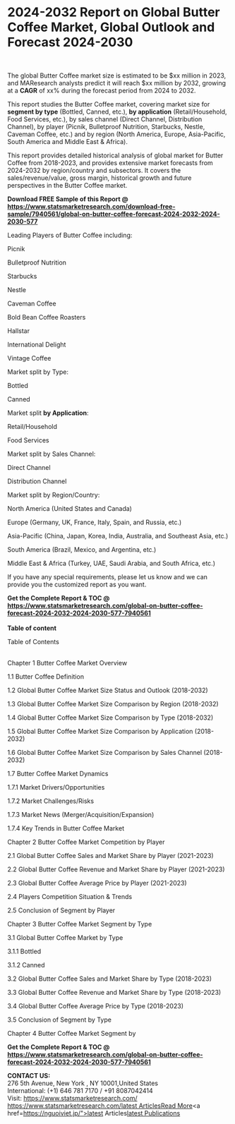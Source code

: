 <h1>2024-2032 Report on Global Butter Coffee Market, Global Outlook and Forecast 2024-2030</h1><br/><p>The global Butter Coffee market size is estimated to be $xx million in 2023, and MAResearch analysts predict it will reach $xx million by 2032, growing at a <strong>CAGR</strong> of xx% during the forecast period from 2024 to 2032.</p><p>This report studies the Butter Coffee market, covering market size for <strong>segment by type</strong> (Bottled, Canned, etc.), <strong>by application</strong> (Retail/Household, Food Services, etc.), by sales channel (Direct Channel, Distribution Channel), by player (Picnik, Bulletproof Nutrition, Starbucks, Nestle, Caveman Coffee, etc.) and by region (North America, Europe, Asia-Pacific, South America and Middle East & Africa).</p><p>This report provides detailed historical analysis of global market for Butter Coffee from 2018-2023, and provides extensive market forecasts from 2024-2032 by region/country and subsectors. It covers the sales/revenue/value, gross margin, historical growth and future perspectives in the Butter Coffee market.</p><p><strong>Download FREE Sample of this Report @ <a href="https://www.statsmarketresearch.com/download-free-sample/7940561/global-on-butter-coffee-forecast-2024-2032-2024-2030-577">https://www.statsmarketresearch.com/download-free-sample/7940561/global-on-butter-coffee-forecast-2024-2032-2024-2030-577</a></strong></p><p>Leading Players of Butter Coffee including:</p><p>Picnik</p><p>Bulletproof Nutrition</p><p>Starbucks</p><p>Nestle</p><p>Caveman Coffee</p><p>Bold Bean Coffee Roasters</p><p>Hallstar</p><p>International Delight</p><p>Vintage Coffee</p><p>Market split by Type:</p><p>Bottled</p><p>Canned</p><p>Market split <strong>by Application</strong>:</p><p>Retail/Household</p><p>Food Services</p><p>Market split by Sales Channel:</p><p>Direct Channel</p><p>Distribution Channel</p><p>Market split by Region/Country:</p><p>North America (United States and Canada)</p><p>Europe (Germany, UK, France, Italy, Spain, and Russia, etc.)</p><p>Asia-Pacific (China, Japan, Korea, India, Australia, and Southeast Asia, etc.)</p><p>South America (Brazil, Mexico, and Argentina, etc.)</p><p>Middle East & Africa (Turkey, UAE, Saudi Arabia, and South Africa, etc.)</p><p>If you have any special requirements, please let us know and we can provide you the customized report as you want.</p><div><b>Get the Complete Report & TOC @ <a href="https://www.statsmarketresearch.com/global-on-butter-coffee-forecast-2024-2032-2024-2030-577-7940561">https://www.statsmarketresearch.com/global-on-butter-coffee-forecast-2024-2032-2024-2030-577-7940561</a></b></div><br><b>Table of content</b><p>Table of Contents<br />
 
 <br />
 
 Chapter 1 Butter Coffee Market Overview<br />
 
  1.1 Butter Coffee Definition<br />
 
  1.2 Global Butter Coffee Market Size Status and Outlook (2018-2032)<br />
 
  1.3 Global Butter Coffee Market Size Comparison by Region (2018-2032)<br />
 
  1.4 Global Butter Coffee Market Size Comparison by Type (2018-2032)<br />
 
  1.5 Global Butter Coffee Market Size Comparison by Application (2018-2032)<br />
 
  1.6 Global Butter Coffee Market Size Comparison by Sales Channel (2018-2032)<br />
 
  1.7 Butter Coffee Market Dynamics<br />
 
  1.7.1 Market Drivers/Opportunities<br />
 
  1.7.2 Market Challenges/Risks<br />
 
  1.7.3 Market News (Merger/Acquisition/Expansion)<br />
 
  1.7.4 Key Trends in Butter Coffee Market<br />
 
 Chapter 2 Butter Coffee Market Competition by Player<br />
 
  2.1 Global Butter Coffee Sales and Market Share by Player (2021-2023)<br />
 
  2.2 Global Butter Coffee Revenue and Market Share by Player (2021-2023)<br />
 
  2.3 Global Butter Coffee Average Price by Player (2021-2023)<br />
 
  2.4 Players Competition Situation & Trends<br />
 
  2.5 Conclusion of Segment by Player<br />
 
 Chapter 3 Butter Coffee Market Segment by Type<br />
 
  3.1 Global Butter Coffee Market by Type<br />
 
  3.1.1 Bottled<br />
 
  3.1.2 Canned<br />
 
  3.2 Global Butter Coffee Sales and Market Share by Type (2018-2023)<br />
 
  3.3 Global Butter Coffee Revenue and Market Share by Type (2018-2023)<br />
 
  3.4 Global Butter Coffee Average Price by Type (2018-2023)<br />
 
  3.5 Conclusion of Segment by Type<br />
 
 Chapter 4 Butter Coffee Market Segment by<br><div><b>Get the Complete Report & TOC @ <a href="https://www.statsmarketresearch.com/global-on-butter-coffee-forecast-2024-2032-2024-2030-577-7940561">https://www.statsmarketresearch.com/global-on-butter-coffee-forecast-2024-2032-2024-2030-577-7940561</a></b></div></p> <b>CONTACT US:</b><br>276 5th Avenue, New York , NY 10001,United States<br>International: (+1) 646 781 7170 / +91 8087042414<br>Visit: <a href="https://www.statsmarketresearch.com/">https://www.statsmarketresearch.com/</a><br><a href="https://gyeongbokgung.com">https://www.statsmarketresearch.com/</a><a href="https://hallyeomaritime.com">latest Articles</a><a href="https://jingwansa.com">Read More</a><a href=https://nguoiviet.jp/">latest Articles</a><a href="https://www.intelmarketresearch.com/">latest Publications</a>